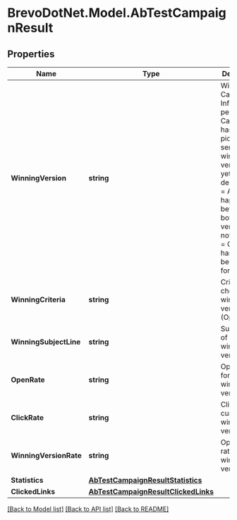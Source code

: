 # BrevoDotNet.Model.AbTestCampaignResult

## Properties

Name | Type | Description | Notes
------------ | ------------- | ------------- | -------------
**WinningVersion** | **string** | Winning Campaign Info. pending &#x3D; Campaign has been picked for sending and winning version is yet to be decided, tie &#x3D; A tie happened between both the versions, notAvailable &#x3D; Campaign has not yet been picked for sending. | [optional] 
**WinningCriteria** | **string** | Criteria choosen for winning version (Open/Click) | [optional] 
**WinningSubjectLine** | **string** | Subject Line of current winning version | [optional] 
**OpenRate** | **string** | Open rate for current winning version | [optional] 
**ClickRate** | **string** | Click rate for current winning version | [optional] 
**WinningVersionRate** | **string** | Open/Click rate for the winner version | [optional] 
**Statistics** | [**AbTestCampaignResultStatistics**](AbTestCampaignResultStatistics.md) |  | [optional] 
**ClickedLinks** | [**AbTestCampaignResultClickedLinks**](AbTestCampaignResultClickedLinks.md) |  | [optional] 

[[Back to Model list]](../../README.md#documentation-for-models) [[Back to API list]](../../README.md#documentation-for-api-endpoints) [[Back to README]](../../README.md)

